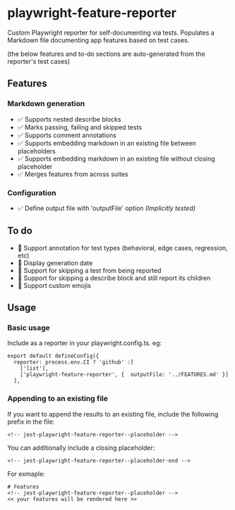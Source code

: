 # playwright-feature-reporter
Custom Playwright reporter for self-documenting via tests. Populates a Markdown file documenting app features based on test cases.

(the below features and to-do sections are auto-generated from the reporter's test cases)

<!-- jest-playwright-feature-reporter--placeholder -->
## Features
  ### Markdown generation
  - :white_check_mark: Supports nested describe blocks
  - :white_check_mark: Marks passing, failing and skipped tests
  - :white_check_mark: Supports comment annotations
  - :white_check_mark: Supports embedding markdown in an existing file between placeholders
  - :white_check_mark: Supports embedding markdown in an existing file without closing placeholder
  - :white_check_mark: Merges features from across suites
  ### Configuration
  - :white_check_mark: Define output file with 'outputFile' option *(Implicitly tested)*
## To do
- :construction: Support annotation for test types (behavioral, edge cases, regression, etc)
- :construction: Display generation date
- :construction: Support for skipping a test from being reported
- :construction: Support for skipping a describe block and still report its children
- :construction: Support custom emojis
<!-- jest-playwright-feature-reporter--placeholder-end -->

## Usage

### Basic usage
Include as a reporter in your playwright.config.ts. eg:

```
export default defineConfig({
  reporter: process.env.CI ? 'github' :[
    ['list'],
    ['playwright-feature-reporter', {  outputFile: '../FEATURES.md' }]
  ],
```
### Appending to an existing file
If you want to append the results to an existing file, include the following prefix in the file:

```
<!-- jest-playwright-feature-reporter--placeholder -->
```
You can additionally include a closing placeholder:

```
<!-- jest-playwright-feature-reporter--placeholder-end -->
```

For exmaple:

```
# Features
<!-- jest-playwright-feature-reporter--placeholder -->
<< your features will be rendered here >>
```
